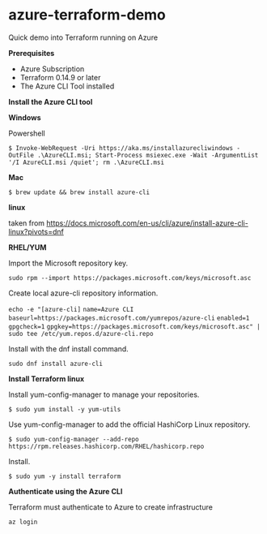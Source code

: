 # azure-terraform-demo
Quick demo into Terraform running on Azure 

**Prerequisites**

* Azure Subscription
* Terraform 0.14.9 or later
* The Azure CLI Tool installed

**Install the Azure CLI tool**

**Windows**

Powershell 

```$ Invoke-WebRequest -Uri https://aka.ms/installazurecliwindows -OutFile .\AzureCLI.msi; Start-Process msiexec.exe -Wait -ArgumentList '/I AzureCLI.msi /quiet'; rm .\AzureCLI.msi```

**Mac**

```$ brew update && brew install azure-cli```

**linux**

taken from https://docs.microsoft.com/en-us/cli/azure/install-azure-cli-linux?pivots=dnf

**RHEL/YUM** 

Import the Microsoft repository key.

```sudo rpm --import https://packages.microsoft.com/keys/microsoft.asc```

Create local azure-cli repository information.

```echo -e "[azure-cli]```
```name=Azure CLI```
```baseurl=https://packages.microsoft.com/yumrepos/azure-cli```
```enabled=1```
```gpgcheck=1```
```gpgkey=https://packages.microsoft.com/keys/microsoft.asc" | sudo tee /etc/yum.repos.d/azure-cli.repo```

Install with the dnf install command.

```sudo dnf install azure-cli```


**Install Terraform linux** 

Install yum-config-manager to manage your repositories.

```$ sudo yum install -y yum-utils```

Use yum-config-manager to add the official HashiCorp Linux repository.

```$ sudo yum-config-manager --add-repo https://rpm.releases.hashicorp.com/RHEL/hashicorp.repo```

Install.

```$ sudo yum -y install terraform```


**Authenticate using the Azure CLI**

Terraform must authenticate to Azure to create infrastructure

```az login  ```
